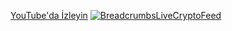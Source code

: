 [YouTube'da İzleyin](https://www.youtube.com/watch?v=OZBnA8jWapU)
[![BreadcrumbsLiveCryptoFeed](https://img.youtube.com/vi/OZBnA8jWapU/maxresdefault.jpg)](https://www.youtube.com/watch?v=OZBnA8jWapU)


